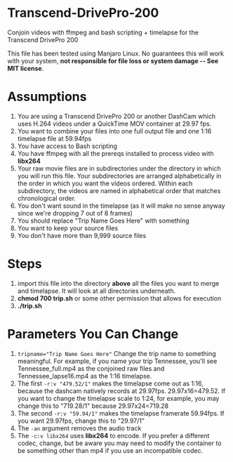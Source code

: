 # Transcend-DrivePro-200
Conjoin videos with ffmpeg and bash scripting + timelapse for the Transcend DrivePro 200

This file has been tested using Manjaro Linux.  No guarantees this will work with your system, **not responsible for file loss or system damage -- See MIT license**.

# Assumptions
1) You are using a Transcend DrivePro 200 or another DashCam which uses H.264 videos under a QuickTime MOV container at 29.97 fps.
2) You want to combine your files into one full output file and one 1:16 timelapse file at 59.94fps
3) You have access to Bash scripting
4) You have ffmpeg with all the prereqs installed to process video with **libx264**
5) Your raw movie files are in subdirectories under the directory in which you will run this file.  Your subdirectories are arranged alphabetically in the order in which you want the videos ordered.  Within each subdirectory, the videos are named in alphabetical order that matches chronological order.
6) You don't want sound in the timelapse (as it will make no sense anyway since we're dropping 7 out of 8 frames)
7) You should replace "Trip Name Goes Here" with something 
8) You want to keep your source files
9) You don't have more than 9,999 source files

# Steps
1) import this file into the directory **above** all the files you want to merge and timelapse.  It will look at all directories underneath.
2) **chmod 700 trip.sh** or some other permission that allows for execution
3) **./trip.sh**

# Parameters You Can Change
1) `tripname="Trip Name Goes Here"` Change the trip name to something meaningful.  For example, if you name your trip Tennessee, you'll see Tennessee_full.mp4 as the conjoined raw files and Tennessee_lapse16.mp4 as the 1:16 timelapse.
2) The first `-r:v "479.52/1"` makes the timelapse come out as 1:16, because the dashcam natively records at 29.97fps.  29.97x16=479.52.  If you want to change the timelapse scale to 1:24, for example, you may change this to "719.28/1" because 29.97x24=719.28
3) The second `-r:v "59.94/1"` makes the timelapse framerate 59.94fps.  If you want 29.97fps, change this to "29.97/1"
4) The `-an` argument removes the audio track
5) The `-c:v libx264` uses **libx264** to encode.  If you prefer a different codec, change, but be aware you may need to modify the container to be something other than mp4 if you use an incompatible codec.
